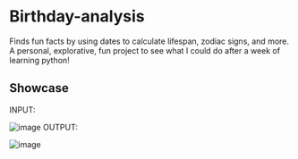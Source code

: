 # Birthday-analysis
Finds fun facts by using dates to calculate lifespan, zodiac signs, and  more. 
A personal, explorative, fun project to see what I could do after a week of learning python!
## Showcase
INPUT: 

![image](https://github.com/user-attachments/assets/2f675ffd-6e84-4874-a7bc-be4e58a73171)
OUTPUT: 

![image](https://github.com/user-attachments/assets/558846af-853b-4351-82fd-6bc26284295d)
